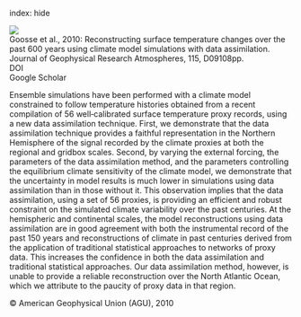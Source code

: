 index: hide

<div class="Citation">
    <div class="Citation-thumb CitationThumb-linked"  data-href="https://doi.org/10.1029/2009jd012737">
      <img src="https://static.claimspace.cloud/climate-study-static/refs/thumbs/10/Goosse_et_al_2010-thumb.png" />
    </div>

  <div class="Citation-body">
    <div class="Citation-text">Goosse et al., 2010: Reconstructing surface temperature changes over the past 600 years using climate model simulations with data assimilation. <span class="Article-journal">Journal of Geophysical Research Atmospheres, </span><span class="Article-volume">115, </span>D09108pp.</div>
    <div class="Citation-links">
      <div class="CitationLink" data-href="https://doi.org/10.1029/2009jd012737">
        <div class="CitationLink-icon CitationLink-Doi"></div>
        <div class="CitationLink-text">DOI</div>
      </div>
      <div class="CitationLink" data-href="https://scholar.google.com/scholar?q=10.1029/2009jd012737">
        <div class="CitationLink-icon CitationLink-Scholar"></div>
        <div class="CitationLink-text">Google Scholar</div>
      </div>
    </div>
  </div>
</div>

Ensemble simulations have been performed with a climate model constrained to follow temperature histories obtained from a recent compilation of 56 well‐calibrated surface temperature proxy records, using a new data assimilation technique. First, we demonstrate that the data assimilation technique provides a faithful representation in the Northern Hemisphere of the signal recorded by the climate proxies at both the regional and gridbox scales. Second, by varying the external forcing, the parameters of the data assimilation method, and the parameters controlling the equilibrium climate sensitivity of the climate model, we demonstrate that the uncertainty in model results is much lower in simulations using data assimilation than in those without it. This observation implies that the data assimilation, using a set of 56 proxies, is providing an efficient and robust constraint on the simulated climate variability over the past centuries. At the hemispheric and continental scales, the model reconstructions using data assimilation are in good agreement with both the instrumental record of the past 150 years and reconstructions of climate in past centuries derived from the application of traditional statistical approaches to networks of proxy data. This increases the confidence in both the data assimilation and traditional statistical approaches. Our data assimilation method, however, is unable to provide a reliable reconstruction over the North Atlantic Ocean, which we attribute to the paucity of proxy data in that region.

<div class="Citation-copy">
&copy; American Geophysical Union (AGU), 2010
</div>